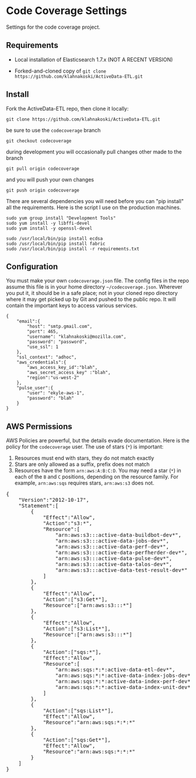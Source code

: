 
Code Coverage Settings
======================

Settings for the code coverage project.

Requirements
------------

* Local installation of Elasticsearch 1.7.x (NOT A RECENT VERSION)

* Forked-and-cloned copy of `git clone https://github.com/klahnakoski/ActiveData-ETL.git`


Install
-------

Fork the ActiveData-ETL repo, then clone it locally:

	git clone https://github.com/klahnakoski/ActiveData-ETL.git

be sure to use the `codecoverage` branch

	git checkout codecoverage

during development you will occasionally pull changes other made to the branch

	git pull origin codecoverage

and you will push your own changes

	git push origin codecoverage


There are several dependencies you will need before you can "pip install" all the requirements.  Here is the script I use on the production machines.

	sudo yum group install "Development Tools"
	sudo yum install -y libffi-devel
	sudo yum install -y openssl-devel
	
	sudo /usr/local/bin/pip install ecdsa
	sudo /usr/local/bin/pip install fabric
	sudo /usr/local/bin/pip install -r requirements.txt


Configuration
-------

You must make your own `codecoverage.json` file. The config files in the repo assume this file is in your home directory `~/codecoverage.json`.  Wherever you put it, it should be in a safe place; not in your cloned repo directory where it may get picked up by Git and pushed to the public repo. It will contain the important keys to access various services.

	{
	    "email":{
	        "host": "smtp.gmail.com",
	        "port": 465,
	        "username": "klahnakoski@mozilla.com",
	        "password": "password",
	        "use_ssl": 1
	    },
	    "ssl_context": "adhoc",
	    "aws_credentials":{
	        "aws_access_key_id":"blah",
	        "aws_secret_access_key" :"blah",
	        "region":"us-west-2"
	    },
	    "pulse_user":{
	        "user": "ekyle-aws-1",
	        "password": "blah"
	    }
	}






AWS Permissions
---------------

AWS Policies are powerful, but the details evade documentation.  Here is the policy for the `codecoverage` user.  The use of stars (`*`) is important:

1. Resources must end with stars, they do not match exactly
2. Stars are only allowed as a suffix, prefix does not match
3. Resources have the form `arn:aws:A:B:C:D`.  You may need a star (`*`) in each of the `B` and `C` positions, depending on the resource family.  For example, `arn:aws:sqs` requires stars, `arn:aws:s3` does not.


<pre>
{
    "Version":"2012-10-17",
    "Statement":[
        {
            "Effect":"Allow",
            "Action":"s3:*",
            "Resource":[
                "arn:aws:s3:::active-data-buildbot-dev*",
                "arn:aws:s3:::active-data-jobs-dev*",
                "arn:aws:s3:::active-data-perf-dev*",
                "arn:aws:s3:::active-data-perfherder-dev*",
                "arn:aws:s3:::active-data-pulse-dev*",
                "arn:aws:s3:::active-data-talos-dev*",
                "arn:aws:s3:::active-data-test-result-dev*"
            ]
        },
        {
            "Effect":"Allow",
            "Action":["s3:Get*"],
            "Resource":["arn:aws:s3:::*"]
        },
        {
            "Effect":"Allow",
            "Action":["s3:List*"],
            "Resource":["arn:aws:s3:::*"]
        },
        {
            "Action":["sqs:*"],
            "Effect":"Allow",
            "Resource":[
                "arn:aws:sqs:*:*:active-data-etl-dev*",
                "arn:aws:sqs:*:*:active-data-index-jobs-dev*",
                "arn:aws:sqs:*:*:active-data-index-perf-dev*",
                "arn:aws:sqs:*:*:active-data-index-unit-dev*"
            ]
        },
        {
            "Action":["sqs:List*"],
            "Effect":"Allow",
            "Resource":"arn:aws:sqs:*:*:*"
        },
        {
            "Action":["sqs:Get*"],
            "Effect":"Allow",
            "Resource":"arn:aws:sqs:*:*:*"
        }
    ]
}
</pre>

